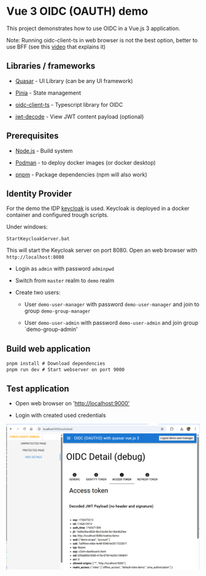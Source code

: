 # Vue 3 OIDC (OAUTH) demo

This project demonstrates how to use OIDC in a Vue.js 3 application.

Note: Running oidc-client-ts in web browser is not the best option, better to use BFF (see this [video](https://youtu.be/S5HV1iPhbT4?si=otrbozk8c5D-6nHo) that explains it)

## Libraries / frameworks

- [Quasar](https://quasar.dev/) - UI Library (can be any UI framework)

- [Pinia](https://pinia.vuejs.org/) - State management

- [oidc-client-ts](https://github.com/authts/oidc-client-ts) - Typescript library for OIDC

- [jwt-decode](https://www.npmjs.com/package/jwt-decode) - View JWT content payload (optional)

## Prerequisites

- [Node.js](https://nodejs.org/en/download) - Build system

- [Podman](https://podman.io/) - to deploy docker images (or docker desktop)

- [pnpm](https://pnpm.io/installation) - Package dependencies (npm will also work)

## Identity Provider

For the demo the IDP [keycloak](http://keycloak.org) is used. Keycloak is deployed in a docker container and configured trough scripts.

Under windows:

```
StartKeycloakServer.bat
```

This will start the Keycloak server on port 8080. Open an web browser with `http://localhost:8080`

- Login as `admin` with password `adminpwd`

- Switch from `master` realm to `demo` realm

- Create two users:
  
  - User `demo-user-manager` with password `demo-user-manager` and join to group `demo-group-manager`
  
  - User `demo-user-admin` with password `demo-user-admin` and join group `demo-group-admin'

## Build web application

```
pnpm install # Download dependencies
pnpm run dev # Start webserver on port 9000
```

## Test application

- Open web browser on '[http://localhost:9000'](http://localhost:9000')

- Login with created used credentials

![](./documentation/images/screenshot.png)
